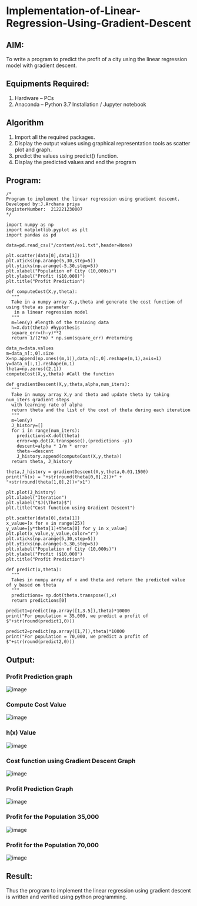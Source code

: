 # Implementation-of-Linear-Regression-Using-Gradient-Descent

## AIM:
To write a program to predict the profit of a city using the linear regression model with gradient descent.

## Equipments Required:
1. Hardware – PCs
2. Anaconda – Python 3.7 Installation / Jupyter notebook

## Algorithm
1. Import all the required packages.
2. Display the output values using graphical representation tools as scatter plot and graph.
3. predict the values using predict() function.
4. Display the predicted values and end the program

## Program:
```
/*
Program to implement the linear regression using gradient descent.
Developed by:J.Archana priya 
RegisterNumber:  212221230007
*/
```
```
import numpy as np
import matplotlib.pyplot as plt
import pandas as pd

data=pd.read_csv("/content/ex1.txt",header=None)

plt.scatter(data[0],data[1])
plt.xticks(np.arange(5,30,step=5))
plt.yticks(np.arange(-5,30,step=5))
plt.xlabel("Population of City (10,000s)")
plt.ylabel("Profit ($10,000)")
plt.title("Profit Prediction")

def computeCost(X,y,theta):
  """
  Take in a numpy array X,y,theta and generate the cost function of using theta as parameter
   in a linear regression model
  """
  m=len(y) #length of the training data
  h=X.dot(theta) #hypothesis
  square_err=(h-y)**2
  return 1/(2*m) * np.sum(square_err) #returning 
  
data_n=data.values
m=data_n[:,0].size
X=np.append(np.ones((m,1)),data_n[:,0].reshape(m,1),axis=1)
y=data_n[:,1].reshape(m,1)
theta=np.zeros((2,1))
computeCost(X,y,theta) #Call the function

def gradientDescent(X,y,theta,alpha,num_iters):
  """
  Take in numpy array X,y and theta and update theta by taking num_iters gradient steps 
  with learning rate of alpha
  return theta and the list of the cost of theta during each iteration
  """
  m=len(y)
  J_history=[]
  for i in range(num_iters):
    predictions=X.dot(theta)
    error=np.dot(X.transpose(),(predictions -y))
    descent=alpha * 1/m * error
    theta-=descent
    J_history.append(computeCost(X,y,theta))
  return theta, J_history
  
theta,J_history = gradientDescent(X,y,theta,0.01,1500)
print("h(x) = "+str(round(theta[0,0],2))+" + "+str(round(theta[1,0],2))+"x1")

plt.plot(J_history)
plt.xlabel("Iteration")
plt.ylabel("$J(\Theta)$")
plt.title("Cost function using Gradient Descent")

plt.scatter(data[0],data[1])
x_value=[x for x in range(25)]
y_value=[y*theta[1]+theta[0] for y in x_value]
plt.plot(x_value,y_value,color="r")
plt.xticks(np.arange(5,30,step=5))
plt.yticks(np.arange(-5,30,step=5))
plt.xlabel("Population of City (10,000s)")
plt.ylabel("Profit ($10,000")
plt.title("Profit Prediction")

def predict(x,theta):
  """
  Takes in numpy array of x and theta and return the predicted value of y based on theta
  """
  predictions= np.dot(theta.transpose(),x)
  return predictions[0]
  
predict1=predict(np.array([1,3.5]),theta)*10000
print("For population = 35,000, we predict a profit of $"+str(round(predict1,0)))

predict2=predict(np.array([1,7]),theta)*10000
print("For population = 70,000, we predict a profit of $"+str(round(predict2,0)))
```

## Output:
### Profit Prediction graph
![image](https://user-images.githubusercontent.com/93427594/235610622-409dbfef-7e35-4447-b024-a67ef88891fa.png)
### Compute Cost Value
![image](https://user-images.githubusercontent.com/93427594/235610744-d7064657-d18d-428d-89d6-61ee0acaefba.png)
### h(x) Value
![image](https://user-images.githubusercontent.com/93427594/235610825-f2d4e44f-5b4d-49d2-945a-ec94240b4118.png)
### Cost function using Gradient Descent Graph
![image](https://user-images.githubusercontent.com/93427594/235610891-2aaad5e9-4ca5-4701-abdc-793b839ea0b7.png)
### Profit Prediction Graph
![image](https://user-images.githubusercontent.com/93427594/235611203-9ecca8cb-11d9-44a1-9189-d4a800c0bea0.png)
### Profit for the Population 35,000
![image](https://user-images.githubusercontent.com/93427594/235611260-ce342a12-d7ba-44b6-925f-79852d8d57d6.png)
### Profit for the Population 70,000
![image](https://user-images.githubusercontent.com/93427594/235611424-13f271c1-b9ea-4863-9e61-460c9fb2b3fe.png)

 
## Result:
Thus the program to implement the linear regression using gradient descent is written and verified using python programming.
